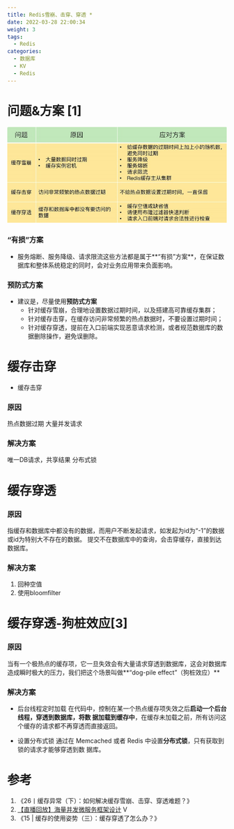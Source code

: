 ```yaml
---
title: Redis雪崩、击穿、穿透 *
date: 2022-03-28 22:00:34
weight: 3
tags:
  - Redis
categories: 
  - 数据库
  - KV  
  - Redis
---
```


<p></p>
<!-- more -->

# 问题&方案 [1]
![Redis雪崩、击穿、穿透](./images/redisReliability-1.jpg)

###  “有损”方案
  + 服务熔断、服务降级、请求限流这些方法都是属于**“有损”方案**，在保证数据库和整体系统稳定的同时，会对业务应用带来负面影响。

### 预防式方案
  + 建议是，尽量使用**预防式方案**
     - 针对缓存雪崩，合理地设置数据过期时间，以及搭建高可靠缓存集群；
     - 针对缓存击穿，在缓存访问非常频繁的热点数据时，不要设置过期时间；
     - 针对缓存穿透，提前在入口前端实现恶意请求检测，或者规范数据库的数据删除操作，避免误删除。

# 缓存击穿
+ 缓存击穿

### 原因
热点数据过期
大量并发请求
    
### 解决方案
唯一DB请求，共享结果
分布式锁

#  缓存穿透
### 原因 
  指缓存和数据库中都没有的数据，而用户不断发起请求，如发起为id为“-1”的数据或id为特别大不存在的数据。
  提交不在数据库中的查询，会击穿缓存，直接到达数据库。


###  解决方案
1. 回种空值
2. 使用bloomfilter
   

# 缓存穿透-狗桩效应[3]
###  原因
当有一个极热点的缓存项，它一旦失效会有大量请求穿透到数据库，这会对数据库造成瞬时极大的压力，我们把这个场景叫做**“dog-pile effect”（狗桩效应）**

###  解决方案
+ 后台线程定时加载
  在代码中，控制在某一个热点缓存项失效之后**启动一个后台线程，穿透到数据库，将数
  据加载到缓存中**，在缓存未加载之前，所有访问这个缓存的请求都不再穿透而直接返回。

+ 设置分布式锁
  通过在 Memcached 或者 Redis 中设置**分布式锁**，只有获取到锁的请求才能够穿透到数
  据库。

# 参考
1. 《26丨缓存异常（下）：如何解决缓存雪崩、击穿、穿透难题？》
2. [【直播回放】海量并发微服务框架设计](https://www.bilibili.com/video/BV1Gb4y187un?zw&vd_source=f6e8c1128f9f264c5ab8d9411a644036) V
3. 《15 | 缓存的使用姿势（三）：缓存穿透了怎么办？》